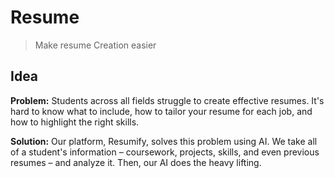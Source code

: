 # Resume
> Make resume Creation easier

## Idea

**Problem:** Students across all fields struggle to create effective resumes. It's hard to know what to include, how to tailor your resume for each job, and how to highlight the right skills.

**Solution:** Our platform, Resumify, solves this problem using AI. We take all of a student's information – coursework, projects, skills, and even previous resumes – and analyze it. Then, our AI does the heavy lifting.
